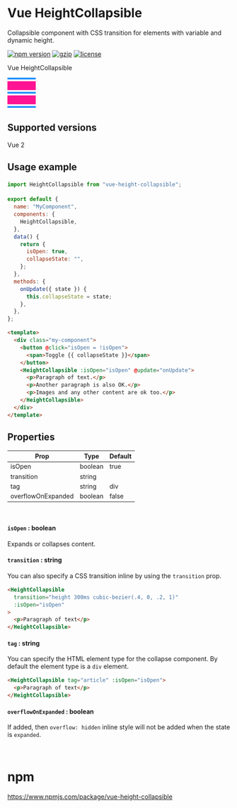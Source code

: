 # Vue HeightCollapsible

Collapsible component with CSS transition for elements with variable and dynamic height.

[![npm version](https://img.shields.io/npm/v/vue-height-collapsible.svg?style=flat-square)](https://www.npmjs.com/package/vue-height-collapsible)
[![gzip](https://img.shields.io/bundlephobia/minzip/vue-height-collapsible.svg)](https://bundlephobia.com/result?p=vue-height-collapsible)
[![license](https://img.shields.io/github/license/kunukn/vue-height-collapsible.svg)](https://github.com/kunukn/vue-height-collapsible/blob/master/LICENSE)

Vue HeightCollapsible

![logo](logo/collapsible.svg "logo")

## Supported versions

Vue 2

## Usage example

```js
import HeightCollapsible from "vue-height-collapsible";

export default {
  name: "MyComponent",
  components: {
    HeightCollapsible,
  },
  data() {
    return {
      isOpen: true,
      collapseState: "",
    };
  },
  methods: {
    onUpdate({ state }) {
      this.collapseState = state;
    },
  },
};
```

```html
<template>
  <div class="my-component">
    <button @click="isOpen = !isOpen">
      <span>Toggle {{ collapseState }}</span>
    </button>
    <HeightCollapsible :isOpen="isOpen" @update="onUpdate">
      <p>Paragraph of text.</p>
      <p>Another paragraph is also OK.</p>
      <p>Images and any other content are ok too.</p>
    </HeightCollapsible>
  </div>
</template>
```

## Properties

| Prop               | Type    | Default |
| ------------------ | ------- | ------- |
| isOpen             | boolean | true    |
| transition         | string  |         |
| tag                | string  | div     |
| overflowOnExpanded | boolean | false   |

<br/>

#### `isOpen` : boolean

Expands or collapses content.

#### `transition` : string

You can also specify a CSS transition inline by using the `transition` prop.

```html
<HeightCollapsible
  transition="height 300ms cubic-bezier(.4, 0, .2, 1)"
  :isOpen="isOpen"
>
  <p>Paragraph of text</p>
</HeightCollapsible>
```

#### `tag` : string

You can specify the HTML element type for the collapse component. By default the element type is a `div` element.

```html
<HeightCollapsible tag="article" :isOpen="isOpen">
  <p>Paragraph of text</p>
</HeightCollapsible>
```

#### `overflowOnExpanded` : boolean

If added, then `overflow: hidden` inline style will not be added when the state is `expanded`.

<br>

# npm

https://www.npmjs.com/package/vue-height-collapsible
